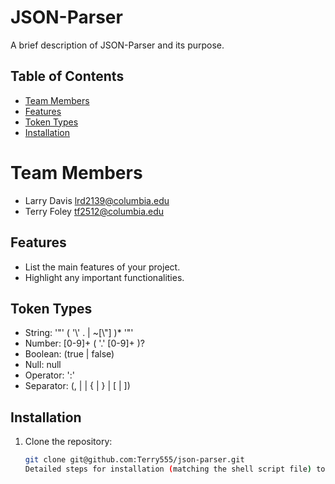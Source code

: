 # JSON-Parser

A brief description of JSON-Parser and its purpose.

## Table of Contents
- [Team Members](#teammembers)
- [Features](#features)
- [Token Types](#tokentypes)
- [Installation](#installation)

# Team Members

- Larry Davis lrd2139@columbia.edu
- Terry Foley tf2512@columbia.edu

## Features

- List the main features of your project.
- Highlight any important functionalities.

## Token Types

- String: '"' ( '\\' . | ~[\\"] )* '"'
- Number: [0-9]+ ( '.' [0-9]+ )?
- Boolean: (true | false)
- Null: null
- Operator: ':'
- Separator: (\, | | \{ | \} | \[ | \])
<!-- Identifiers will become the keys in key/value pairs in JS and Python, which will likely have
their own set of rules (eg. not starting with a number), but for this initial step we will treat all Identifiers
as Strings -->
<!-- - Example Identifier: '"' (^[A-Za-z_$][A-Za-z0-9_$]*$)|(^['"][^'"]*['"]$) '"' -->

## Installation

1. Clone the repository:
   ```bash
   git clone git@github.com:Terry555/json-parser.git
   Detailed steps for installation (matching the shell script file) to be included here later!!